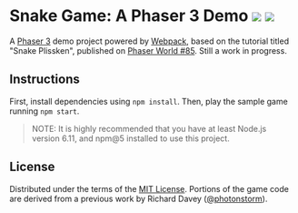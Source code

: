<h1>
    Snake Game: A Phaser 3 Demo
    <a href="https://david-dm.org/rblopes/phaser-3-snake-game" title="dependencies status"><img src="https://david-dm.org/rblopes/phaser-3-snake-game/status.svg"/></a>
    <a href="https://david-dm.org/rblopes/phaser-3-snake-game?type=dev" title="devDependencies status"><img src="https://david-dm.org/rblopes/phaser-3-snake-game/dev-status.svg"/></a>
</h1>

A [Phaser 3][phsr] demo project powered by [Webpack][wbpk], based on the tutorial titled "Snake Plissken", published on [Phaser World #85][pw85]. Still a work in progress.


## Instructions

First, install dependencies using `npm install`. Then, play the sample game running `npm start`.

>   NOTE: It is highly recommended that you have at least Node.js version 6.11, and npm@5 installed to use this project.


## License

Distributed under the terms of the [MIT License](LICENSE.md). Portions of the game code are derived from a previous work by Richard Davey ([@photonstorm](https://github.com/photonstorm)).

[wbpk]: https://webpack.js.org/
[pw85]: https://madmimi.com/p/03594a
[phsr]: https://github.com/photonstorm/phaser
